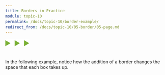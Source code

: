 ```yaml
---
title: Borders in Practice
module: topic-10
permalink: /docs/topic-10/border-example/
redirect_from: /docs/topic-10/05-border/05-page.md
---
```


<img src="./../../../img/arrow-divider.svg" style="width: 75px; border: none; margin: 0px 0 20px 0" />

In the following example, notice how the addition of a border changes the space that each box takes up.

<div class="codepen-embed">
  <p data-height="600" data-theme-id="30567" data-slug-hash="VrPYrY" data-default-tab="css,result" data-user="Media-Ed-Online" data-embed-version="2" data-pen-title="[Topic-09] Borders, Pt. 1" class="codepen"></p>
  <script async src="https://production-assets.codepen.io/assets/embed/ei.js"></script>
</div>
